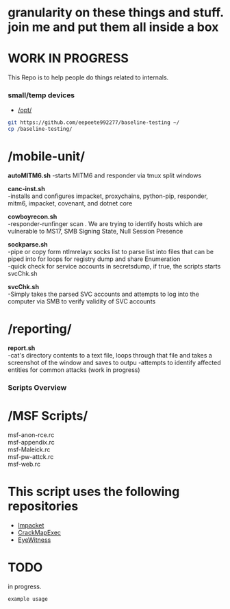 granularity on these things and stuff. join me and put them all inside a box
======
WORK IN PROGRESS 
======

This Repo is to help people do things related to internals.

### small/temp devices
- [/opt/](http://www.pathname.com/fhs/pub/fhs-2.3.html#OPTADDONAPPLICATIONSOFTWAREPACKAGES)
```bash
git https://github.com/eepeete992277/baseline-testing ~/
cp /baseline-testing/
```

/mobile-unit/
======
**autoMITM6.sh**
-starts MITM6 and responder via tmux split windows  

**canc-inst.sh**  
-installs and configures impacket, proxychains, python-pip, responder, mitm6, impacket, covenant, and dotnet core

**cowboyrecon.sh**   
-responder-runfinger scan . We are trying to identify hosts which are vulnerable to MS17, SMB Signing State, Null Session Presence

**sockparse.sh**   
-pipe or copy form ntlmrelayx socks list to parse list into files that can be piped into for loops for registry dump and share Enumeration  
-quick check for service accounts in secretsdump, if true, the scripts starts svcChk.sh

**svcChk.sh**  
-Simply takes the parsed SVC accounts and attempts to log into the computer via SMB to verify validity of SVC accounts
  
/reporting/
======
**report.sh**  
-cat's directory contents to a text file, loops through that file and takes a screenshot of the window and saves to outpu
-attempts to identify affected entities for common attacks (work in progress)  

### Scripts Overview ###  
/MSF Scripts/
======
msf-anon-rce.rc  
msf-appendix.rc  
msf-Maleick.rc  
msf-pw-attck.rc  
msf-web.rc  


# This script uses the following repositories
- [Impacket](https://github.com/https://github.com/SecureAuthCorp/impacket)
- [CrackMapExec](https://github.com/byt3bl33d3r/CrackMapExec)
- [EyeWitness](https://github.com/FortyNorthSecurity/EyeWitness)

# TODO




in progress.
```bash
example usage
```




